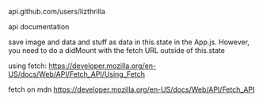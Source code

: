 api.github.com/users/lizthrilla

api documentation

save image and data and stuff as data in this.state in the App.js.  However, you need to do a didMount with the fetch URL outside of this.state

using fetch: https://developer.mozilla.org/en-US/docs/Web/API/Fetch_API/Using_Fetch

fetch on mdn https://developer.mozilla.org/en-US/docs/Web/API/Fetch_API
